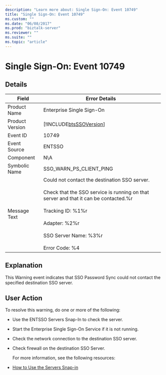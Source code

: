 ```yaml
---
description: "Learn more about: Single Sign-On: Event 10749"
title: "Single Sign-On: Event 10749"
ms.custom: ""
ms.date: "06/08/2017"
ms.prod: "biztalk-server"
ms.reviewer: ""
ms.suite: ""
ms.topic: "article"
---
```

# Single Sign-On: Event 10749
## Details  

| Field | Error Details |
|-----------------|---------------------------------------------------------------------------------------------------------------------------------------------------------------------------------------------------------------------------------------------------------------------|
|  Product Name   |                                                                                                                      Enterprise Single Sign-On                                                                                                                      |
| Product Version |                                                                                                     [!INCLUDE[btsSSOVersion](../includes/btsssoversion-md.md)]                                                                                                      |
|    Event ID     |                                                                                                                                10749                                                                                                                                |
|  Event Source   |                                                                                                                               ENTSSO                                                                                                                                |
|    Component    |                                                                                                                                 N\A                                                                                                                                 |
|  Symbolic Name  |                                                                                                                       SSO_WARN_PS_CLIENT_PING                                                                                                                       |
|  Message Text   | Could not contact the destination SSO server.<br /><br /> Check that the SSO service is running on that server and that it can be contacted.%r<br /><br /> Tracking ID: %1%r<br /><br /> Adapter: %2%r<br /><br /> SSO Server Name: %3%r<br /><br /> Error Code: %4 |

## Explanation  
 This Warning event indicates that SSO Password Sync could not contact the specified destination SSO server.  

## User Action  
 To resolve this warning, do one or more of the following:  

- Use the ENTSSO Servers Snap-In to check the server.  

- Start the Enterprise Single Sign-On Service if it is not running.  

- Check the network connection to the destination SSO server.  

- Check firewall on the destination SSO Server.  

  For more information, see the following resources:  

- [How to Use the Servers Snap-in](../core/how-to-use-the-servers-snap-in.md)
